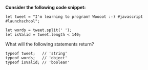 **Consider the following code snippet:**

```
let tweet = "I'm learning to program! Woooot :-) #javascript #launchschool";

let words = tweet.split(' ');
let isValid = tweet.length < 140;
```

What will the following statements return?

```
typeof tweet;   // 'string'
typeof words;   // 'object'
typeof isValid; // 'boolean'
```
